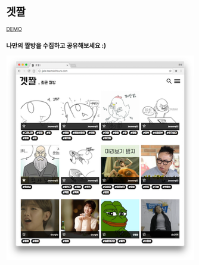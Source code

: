 # 겟짤

[DEMO](http://jjals.teamsixhours.com)

### 나만의 짤방을 수집하고 공유해보세요 :)

![screenshot](screenshot.png)